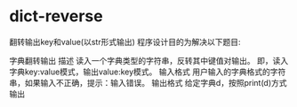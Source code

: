 # dict-reverse
翻转输出key和value(以str形式输出)
程序设计目的为解决以下题目:

字典翻转输出
描述
读入一个字典类型的字符串，反转其中键值对输出。
即，读入字典key:value模式，输出value:key模式。
输入格式
用户输入的字典格式的字符串，如果输入不正确，提示：输入错误。
输出格式
给定字典d，按照print(d)方式输出
